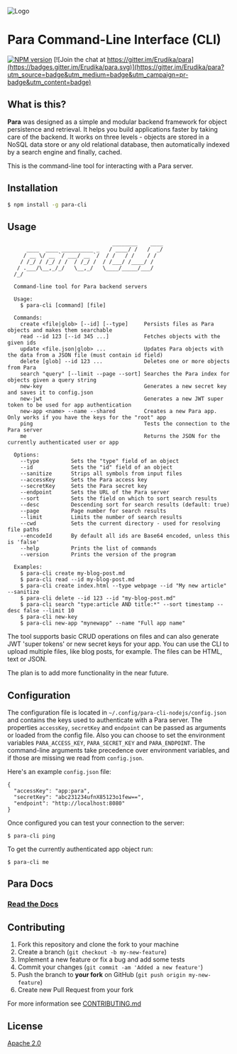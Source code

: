 ![Logo](https://s3-eu-west-1.amazonaws.com/org.paraio/para.png)

# Para Command-Line Interface (CLI)

[![NPM version][npm-image]][npm-url]
[![Join the chat at https://gitter.im/Erudika/para](https://badges.gitter.im/Erudika/para.svg)](https://gitter.im/Erudika/para?utm_source=badge&utm_medium=badge&utm_campaign=pr-badge&utm_content=badge)

## What is this?

**Para** was designed as a simple and modular backend framework for object persistence and retrieval.
It helps you build applications faster by taking care of the backend. It works on three levels -
objects are stored in a NoSQL data store or any old relational database, then automatically indexed
by a search engine and finally, cached.

This is the command-line tool for interacting with a Para server.

## Installation

```sh
$ npm install -g para-cli
```

## Usage

```
                                 ________    ____
      ____  ____ __________ _   / ____/ /   /  _/
     / __ \/ __ `/ ___/ __ `/  / /   / /    / /
    / /_/ / /_/ / /  / /_/ /  / /___/ /____/ /
   / .___/\__,_/_/   \__,_/   \____/_____/___/
  /_/

  Command-line tool for Para backend servers

  Usage:
    $ para-cli [command] [file]

  Commands:
    create <file|glob> [--id] [--type]     Persists files as Para objects and makes them searchable
    read --id 123 [--id 345 ...]           Fetches objects with the given ids
    update <file.json|glob> ...            Updates Para objects with the data from a JSON file (must contain id field)
    delete [glob] --id 123 ...             Deletes one or more objects from Para
    search "query" [--limit --page --sort] Searches the Para index for objects given a query string
    new-key                                Generates a new secret key and saves it to config.json
    new-jwt                                Generates a new JWT super token to be used for app authentication
    new-app <name> --name --shared         Creates a new Para app. Only works if you have the keys for the "root" app
    ping                                   Tests the connection to the Para server
    me                                     Returns the JSON for the currently authenticated user or app

  Options:
    --type          Sets the "type" field of an object
    --id            Sets the "id" field of an object
    --sanitize      Strips all symbols from input files
    --accessKey     Sets the Para access key
    --secretKey     Sets the Para secret key
    --endpoint      Sets the URL of the Para server
    --sort          Sets the field on which to sort search results
    --desc          Descending sort for search results (default: true)
    --page          Page number for search results
    --limit         Limits the number of search results
    --cwd           Sets the current directory - used for resolving file paths
    --encodeId      By default all ids are Base64 encoded, unless this is 'false'
    --help          Prints the list of commands
    --version       Prints the version of the program

  Examples:
    $ para-cli create my-blog-post.md
    $ para-cli read --id my-blog-post.md
    $ para-cli create index.html --type webpage --id "My new article" --sanitize
    $ para-cli delete --id 123 --id "my-blog-post.md"
    $ para-cli search "type:article AND title:*" --sort timestamp --desc false --limit 10
    $ para-cli new-key
    $ para-cli new-app "mynewapp" --name "Full app name"

```

The tool supports basic CRUD operations on files and can also generate JWT 'super tokens' or new secret keys for your app.
You can use the CLI to upload multiple files, like blog posts, for example. The files can be HTML, text or JSON.

The plan is to add more functionality in the near future.

## Configuration

The configuration file is located in `~/.config/para-cli-nodejs/config.json` and contains the keys used to authenticate with a Para server.
The properties `accessKey`, `secretKey` and `endpoint` can be passed as arguments or loaded from the config file.
Also you can choose to set the environment variables `PARA_ACCESS_KEY`, `PARA_SECRET_KEY` and `PARA_ENDPOINT`.
The command-line arguments take precedence over environment variables, and if those are missing we read from `config.json`.

Here's an example `config.json` file:
```
{
  "accessKey": "app:para",
  "secretKey": "abc231234ufnX85123o1few==",
  "endpoint": "http://localhost:8080"
}
```

Once configured you can test your connection to the server:

```
$ para-cli ping
```

To get the currently authenticated app object run:
```
$ para-cli me
```

## Para Docs

### [Read the Docs](https://paraio.org/docs)

## Contributing

1. Fork this repository and clone the fork to your machine
2. Create a branch (`git checkout -b my-new-feature`)
3. Implement a new feature or fix a bug and add some tests
4. Commit your changes (`git commit -am 'Added a new feature'`)
5. Push the branch to **your fork** on GitHub (`git push origin my-new-feature`)
6. Create new Pull Request from your fork

For more information see [CONTRIBUTING.md](https://github.com/Erudika/para/blob/master/CONTRIBUTING.md)

## License
[Apache 2.0](LICENSE)


[npm-image]: https://badge.fury.io/js/para-cli.svg
[npm-url]: https://npmjs.org/package/para-cli
[travis-image]: https://travis-ci.org/Erudika/para-cli.svg?branch=master
[travis-url]: https://travis-ci.org/Erudika/para-cli
[daviddm-image]: https://david-dm.org/Erudika/para-cli.svg?theme=shields.io
[daviddm-url]: https://david-dm.org/Erudika/para-cli
